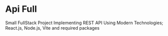 # Api Full
Small FullStack Project Implementing REST API Using Modern Technologies; React.js, Node.js, Vite and required packages
